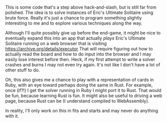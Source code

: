 This is some code that's a step above hack-and-slash, but is still far
from polished.  The idea is to solve instances of Eric's Ultimate
Solitaire using brute force.  Really it's just a chance to program
something slightly interesting to me and to explore various techniques
along the way.

Although I'll quite possibly give up before the end-game, it might be
nice to eventually expand this into an app that actually *plays*
Eric's Ultimate Solitaire running on a web browser that is visiting
https://archive.org/details/executor That will require figuring out
how to actually read the board and how to do input into the browser
and I may easily lose interest before then.  Heck, if my first attempt
to write a solver crashes and burns I may not even try again.  It's
not like I don't have a lot of other stuff to do.

Oh, this also gives me a chance to play with a representation of cards
in Ruby, with an eye toward perhaps doing the same in Rust.  For
example, once (if?!) I get the solver running in Ruby I might port it
to Rust.  That would be fun, because learning Rust is fun.  It might
also be useful to driving a web page, because Rust can be (I
understand compiled to WebAssembly).

In reality, I'll only work on this in fits and starts and may never do
anything with it.
